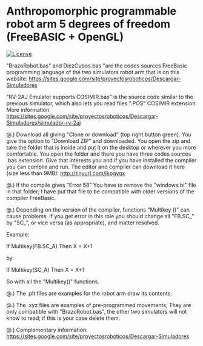 # Anthropomorphic programmable robot arm 5 degrees of freedom (FreeBASIC + OpenGL)
[![License](http://img.shields.io/:license-gpl-blue.svg)](http://opensource.org/licenses/GPL-3.0)

"BrazoRobot.bas" and DiezCubos.bas "are the codes sources FreeBasic programming language of the two simulators robot arm that is on this website: https://sites.google.com/site/proyectosroboticos/Descargar-Simuladores

"RV-2AJ Emulator supports COSIMIR.bas" is the source code similar to the previous simulator, which also lets you read files ".POS" COSIMIR extension. More information: https://sites.google.com/site/proyectosroboticos/Descargar-Simuladores/simulador-rv-2aj

@.) Download all giving "Clone or download" (top right button green). You give the option to "Download ZIP" and downloaded. You open the zip and take the folder that is inside and put it on the desktop or wherever you more comfortable. You open the folder and there you have three codes sources .bas extension. Give that interests you and if you have installed the compiler you can compile and run.
The editor and compiler can download it here (size less than 9MB): http://tinyurl.com/jkpgyqx

@.) If the compile gives "Error 58" You have to remove the "windows.bi" file in that folder; I have put that file to be compatible with older versions of the compiler FreeBasic.

@.) Depending on the version of the compiler, functions "Multikey ()" can cause problems. If you get error in this role you should change all "FB.SC_" by "SC_", or vice versa (as appropriate), and matter resolved.

Example:

If Multikey(FB.SC_A) Then X = X+1

by

If Multikey(SC_A) Then X = X+1

So with all the "Multikey()" functions.

@.) The .plt files are examples for the robot arm draw its contents.

@.) The .xyz files are examples of pre-programmed movements; They are only compatible with "BrazoRobot.bas", the other two simulators will not know to read; if this is your case delete them.

@.) Complementary information: https://sites.google.com/site/proyectosroboticos/Descargar-Simuladores
